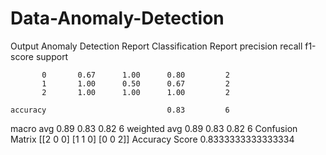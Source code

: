 # Data-Anomaly-Detection
Output 
Anomaly Detection Report
Classification Report
              precision    recall  f1-score   support

           0       0.67      1.00      0.80         2
           1       1.00      0.50      0.67         2
           2       1.00      1.00      1.00         2

    accuracy                           0.83         6
   macro avg       0.89      0.83      0.82         6
weighted avg       0.89      0.83      0.82         6
Confusion Matrix
[[2 0 0]
 [1 1 0]
 [0 0 2]]
Accuracy Score
0.8333333333333334

